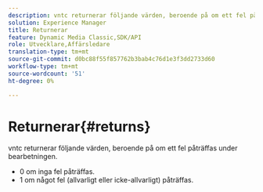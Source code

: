 ```yaml
---
description: vntc returnerar följande värden, beroende på om ett fel påträffas under bearbetningen.
solution: Experience Manager
title: Returnerar
feature: Dynamic Media Classic,SDK/API
role: Utvecklare,Affärsledare
translation-type: tm+mt
source-git-commit: d0bc88f55f857762b3bab4c76d1e3f3dd2733d60
workflow-type: tm+mt
source-wordcount: '51'
ht-degree: 0%

---
```



# Returnerar{#returns}

vntc returnerar följande värden, beroende på om ett fel påträffas under bearbetningen.

* 0 om inga fel påträffas.
* 1 om något fel (allvarligt eller icke-allvarligt) påträffas.

